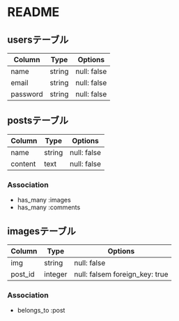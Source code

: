 # README

## usersテーブル
|Column|Type|Options|
|------|----|-------|
|name|string|null: false|
|email|string|null: false|
|password|string|null: false|

## postsテーブル
|Column|Type|Options|
|------|----|-------|
|name|string|null: false|
|content|text|null: false|

### Association
- has_many :images
- has_many :comments

## imagesテーブル
|Column|Type|Options|
|------|----|-------|
|img|string|null: false|
|post_id|integer|null: falsem foreign_key: true|
### Association
- belongs_to :post